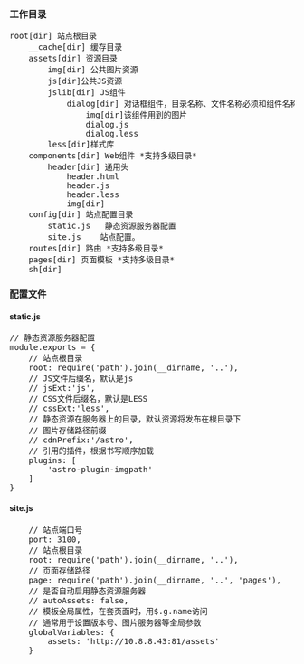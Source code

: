 
### 工作目录
<pre>
root[dir] 站点根目录
    __cache[dir] 缓存目录
    assets[dir] 资源目录
        img[dir] 公共图片资源
        js[dir]公共JS资源
        jslib[dir] JS组件
            dialog[dir] 对话框组件，目录名称、文件名称必须和组件名称一致
                img[dir]该组件用到的图片
                dialog.js
                dialog.less
        less[dir]样式库
    components[dir] Web组件 *支持多级目录*
        header[dir] 通用头
            header.html
            header.js
            header.less
            img[dir]
    config[dir] 站点配置目录
        static.js   静态资源服务器配置
        site.js    站点配置。
    routes[dir] 路由 *支持多级目录*
    pages[dir] 页面模板 *支持多级目录*
    sh[dir]
</pre>

### 配置文件

#### static.js
<pre>
// 静态资源服务器配置
module.exports = {
    // 站点根目录
    root: require('path').join(__dirname, '..'),
    // JS文件后缀名，默认是js
    // jsExt:'js',
    // CSS文件后缀名，默认是LESS
    // cssExt:'less',
    // 静态资源在服务器上的目录，默认资源将发布在根目录下
    // 图片存储路径前缀
    // cdnPrefix:'/astro',
    // 引用的插件，根据书写顺序加载
    plugins: [
        'astro-plugin-imgpath'
    ]
}
</pre>

#### site.js

<pre>
    // 站点端口号
    port: 3100,
    // 站点根目录
    root: require('path').join(__dirname, '..'),
    // 页面存储路径
    page: require('path').join(__dirname, '..', 'pages'),
    // 是否自动启用静态资源服务器
    // autoAssets: false,
    // 模板全局属性，在套页面时，用$.g.name访问
    // 通常用于设置版本号、图片服务器等全局参数
    globalVariables: {
        assets: 'http://10.8.8.43:81/assets'
    }
</pre>